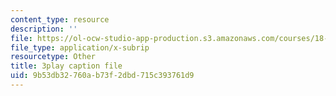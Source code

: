 ```yaml
---
content_type: resource
description: ''
file: https://ol-ocw-studio-app-production.s3.amazonaws.com/courses/18-217-graph-theory-and-additive-combinatorics-fall-2019/9b53db32760ab73f2dbd715c393761d9_oiKLWa_0dhs.srt
file_type: application/x-subrip
resourcetype: Other
title: 3play caption file
uid: 9b53db32-760a-b73f-2dbd-715c393761d9
---
```

